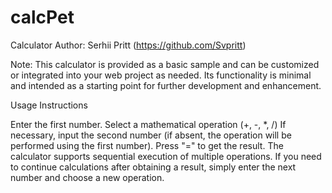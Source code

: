 # calcPet

Calculator
Author: Serhii Pritt  (https://github.com/Svpritt)

Note: This calculator is provided as a basic sample and can be customized or integrated into your web project as needed. Its functionality is minimal and intended as a starting point for further development and enhancement.

Usage Instructions

Enter the first number.
Select a mathematical operation (+, -, *, /)
If necessary, input the second number (if absent, the operation will be performed using the first number).
Press "=" to get the result.
The calculator supports sequential execution of multiple operations. If you need to continue calculations after obtaining a result, simply enter the next number and choose a new operation.
